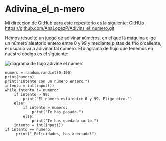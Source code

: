 # Adivina_el_n-mero

Mi direccion de GitHub para este repositorio es la siguiente: [GitHUb](https://github.com/AnaLopezP/Adivina_el_numero.git)
https://github.com/AnaLopezP/Adivina_el_numero.git

Hemos resuelto un juego de adivinar números, en el que la máquina elige un número aleatorio entero entre 0 y 99 y mediante pistas de frío o caliente, el usuario va a adivinar tal número.
El diagrama de flujo que tenemos en nuestro código es el siguiente:

![diagrama de flujo adivine el número](/AnaLopezP/Adivina_el_numero/Adivina_el_número_flujo.jpg)

```import random
numero = random.randint(0,100)
print(numero)
print("Intente con un número entero.")
intento = int(input())
while intento != numero:
    if intento > 99:
        print("El número está entre 0 y 99. Elige otro.")
    else:
        if intento > numero:
            print("Te has pasado.")
        else:
            print("Te has quedado corto.")
    intento = int(input())
if intento == numero:
     print("¡Felicidades, has acertado!")
